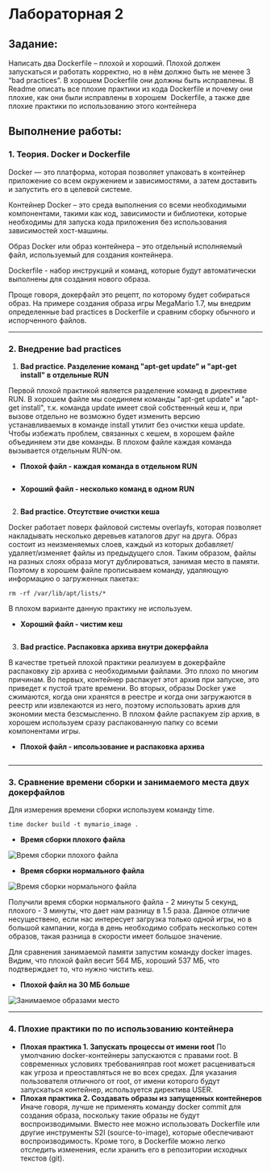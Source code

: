 
# Лабораторная 2

## Задание:
Написать два Dockerfile – плохой и хороший. Плохой должен запускаться и работать корректно, но в нём должно быть не менее 3 “bad practices”. В хорошем Dockerfile они должны быть исправлены. В Readme описать все плохие практики из кода Dockerfile и почему они плохие, как они были исправлены в хорошем  Dockerfile, а также две плохие практики по использованию этого контейнера
## Выполнение работы:

### 1. Теория. Docker и Dockerfile
Docker — это платформа, которая позволяет упаковать в контейнер приложение со всем окружением и зависимостями, а затем доставить и запустить его в целевой системе.

Контейнер Docker – это среда выполнения со всеми необходимыми компонентами, такими как код, зависимости и библиотеки, которые необходимы для запуска кода приложения без использования зависимостей хост-машины.

Образ Docker или образ контейнера – это отдельный исполняемый файл, используемый для создания контейнера. 

Dockerfile - набор инструкций и команд, которые будут автоматически выполнены для создания нового образа.

Проще говоря, докерфайл это рецепт, по которому будет собираться образ. На примере создания образа игры MegaMario 1.7, мы внедрим определенные bad practices в Dockerfile и сравним сборку обычного и испорченного файлов.

---
### 2. Внедрение bad practices
1. **Bad practice. Разделение команд "apt-get update" и "apt-get install" в отдельные RUN**

Первой плохой практикой является разделение команд в директиве RUN. В хорошем файле мы соединяем команды "apt-get update" и "apt-get install", т.к. команда update имеет свой собственный кеш и, при вызове отдельно не возможно будет изменить версию устанавливаемых в команде install утилит без очистки кеша update. Чтобы избежать проблем, связанных с кешем, в хорошем файле объединяем эти две команды. В плохом файле каждая команда вызывается отдельным RUN-ом. 

 - **Плохой файл - каждая команда в отдельном RUN**

<image src="/images/bad_practice1(run).png" alt="">

 - **Хороший файл - несколько команд в одном RUN**

<image src="/images/good_practice1(run).png" alt="">

 2. **Bad practice. Отсутствие очистки кеша**

Docker работает поверх файловой системы overlayfs, которая позволяет накладывать несколько деревьев каталогов друг на друга. Образ состоит из неизменяемых слоев, каждый из которых добавляет/удаляет/изменяет файлы из предыдущего слоя. Таким образом, файлы на разных слоях образа могут дублироваться, занимая место в памяти. Поэтому в хорошем файле прописываем команду, удаляющую информацию о загруженных пакетах:
```
rm -rf /var/lib/apt/lists/*
```
В плохом варианте данную практику не используем.

- **Хороший файл - чистим кеш**

<image src="/images/good_practice2(remove).png" alt="">

3. **Bad practice. Распаковка архива внутри докерфайла**

В качестве третьей плохой практики реализуем в докерфайле распаковку zip архива с необходимыми файлами. Это плохо по многим причинам. Во первых, контейнер распакует этот архив при запуске, это приведет к пустой трате времени. Во вторых, образы Docker уже сжимаются, когда они хранятся в реестре и когда они загружаются в реестр или извлекаются из него, поэтому использовать архив для экономии места безсмысленно. В плохом файле распакуем zip архив, в хорошем используем сразу распакованную папку со всеми компонентами игры.

- **Плохой файл - ипсользование и распаковка архива**

<image src="/images/bad_practice3(unzip).png" alt="">

---

### 3. Сравнение времени сборки и занимаемого места двух докерфайлов

Для измерения времени сборки используем команду time.
```
time docker build -t mymario_image .
```
- **Время сборки плохого файла**
  
<image src="/images/bad_result.png" alt="Время сборки плохого файла">

- **Время сборки нормального файла**
  
<image src="/images/good_result.png" alt="Время сборки нормального файла">

Получили время сборки нормального файла - 2 минуты 5 секунд, плохого - 3 минуты, что дает нам разницу в 1.5 раза. Данное отличие несуществено, если нас интересует загрузка только одной игры, но в большой кампании, когда в день необходимо собрать несколько сотен образов, такая разница в скорости имеет большое значение.

Для сравнения занимаемой памяти запустим команду docker images. Видим, что плохой файл весит 564 МБ, хороший 537 МБ, что подтверждает то, что нужно чистить кеш.
- **Плохой файл на 30 МБ больше**
  
<image src="/images/storage.png" alt="Занимаемое образами место">

---

### 4. Плохие практики по по использованию контейнера
- **Плохая практика 1. Запускать процессы от имени root**
По умолчанию docker-контейнеры запускаются с правами root. В современных условиях требованияправ root может расцениваться как угроза и преоставляться не во всех средах. Для указания пользователя отличного от root, от имени которого будут запускаться контейнер, используется директива USER.
- **Плохая практика 2. Создавать образы из запущенных контейнеров**
Иначе говоря, лучше не применять команду docker commit для создания образа, поскольку такие образы не будут воспроизводимыми. Вместо нее можно использовать Dockerfile или другие инструменты S2I (source-to-image), которые обеспечивают воспроизводимость. Кроме того, в Dockerfile можно легко отследить изменения, если хранить его в репозитории исходных текстов (git).
